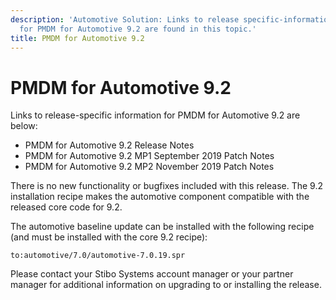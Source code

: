 ```yaml
---
description: 'Automotive Solution: Links to release specific-information
  for PMDM for Automotive 9.2 are found in this topic.'
title: PMDM for Automotive 9.2
---
```


PMDM for Automotive 9.2
=======================

Links to release-specific information for PMDM for Automotive 9.2 are
below:

-   PMDM for Automotive 9.2 Release Notes
-   PMDM for Automotive 9.2 MP1 September 2019 Patch Notes
-   PMDM for Automotive 9.2 MP2 November 2019 Patch Notes

There is no new functionality or bugfixes included with this release.
The 9.2 installation recipe makes the automotive component compatible
with the released core code for 9.2.

The automotive baseline update can be installed with the following
recipe (and must be installed with the core 9.2 recipe):

``` {space="preserve" conditions="Primary.Under Construction"}
to:automotive/7.0/automotive-7.0.19.spr
```

Please contact your Stibo Systems account manager or your partner
manager for additional information on upgrading to or installing the
release.
